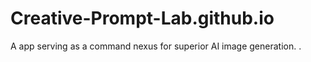# Creative-Prompt-Lab.github.io
A app serving as a command nexus for superior AI image generation. .
